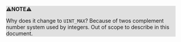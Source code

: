 <div style="margin:2em; background-color: #e0e0e0;">

<strong>⚠️NOTE️️️⚠️</strong>

Why does it change to `UINT_MAX`? Because of twos complement number system used by integers. Out of scope to describe in this document.
</div>

